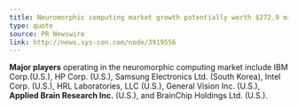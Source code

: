 ```yaml
---
title: Neuromorphic computing market growth potentially worth $272.9 million by 2022 led by North America
type: quote
source: PR Newswire
link: http://news.sys-con.com/node/3919556
---
```

**Major players** operating in the
neuromorphic computing market include
IBM Corp.(U.S.), HP Corp. (U.S.), Samsung Electronics Ltd. (South Korea),
Intel Corp. (U.S.), HRL Laboratories, LLC (U.S.), General Vision Inc. (U.S.),
**Applied Brain Research Inc.** (U.S.), and BrainChip Holdings Ltd. (U.S.).

